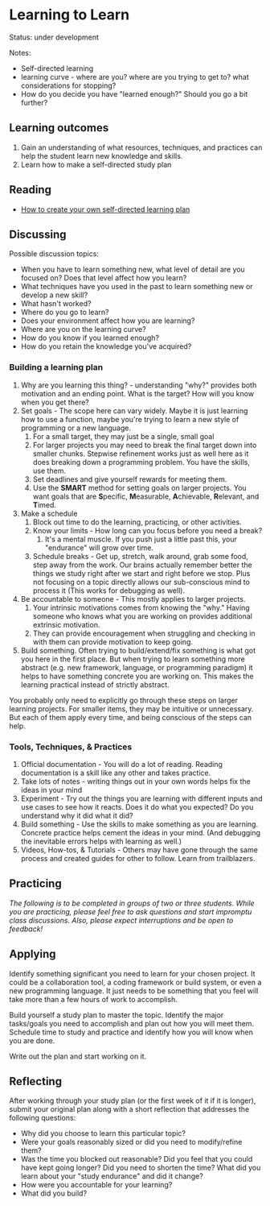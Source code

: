 # Learning to Learn

Status: under development

Notes:
* Self-directed learning
* learning curve -  where are you? where are you trying to get to? what considerations for stopping?
* How do you decide you have "learned enough?" Should you go a bit further?

## Learning outcomes

1. Gain an understanding of what resources, techniques, and practices can help the student learn new knowledge and skills.
2. Learn how to make a self-directed study plan

## Reading

* [How to create your own self-directed learning plan](https://www.diygenius.com/how-to-create-a-self-directed-learning-plan/)

## Discussing

Possible discussion topics:

* When you have to learn something new, what level of detail are you focused on?  Does that level affect how you learn?
* What techniques have you used in the past to learn something new or develop a new skill?
* What hasn't worked?
* Where do you go to learn?
* Does your environment affect how you are learning?
* Where are you on the learning curve?
* How do you know if you learned enough?
* How do you retain the knowledge you've acquired? 

### Building a learning plan
1. Why are you learning this thing? - understanding "why?" provides both motivation and an ending point.  What is the target?  How will you know when you get there?
2. Set goals - The scope here can vary widely.  Maybe it is just learning how to use a function, maybe you're trying to learn a new style of programming or a new language.  
   1. For a small target, they may just be a single, small goal
   2. For larger projects you may need to break the final target down into smaller chunks.  Stepwise refinement works just as well here as it does breaking down a programming problem.  You have the skills, use them.
   3. Set deadlines and give yourself rewards for meeting them.
   4. Use the **SMART** method for setting goals on larger projects. You want goals that are **S**pecific, **M**easurable, **A**chievable, **R**elevant, and **T**imed.
3. Make a schedule
   1. Block out time to do the learning, practicing, or other activities.
   2. Know your limits - How long can you focus before you need a break?
      1. It's a mental muscle. If you push just a little past this, your "endurance" will grow over time.
   3. Schedule breaks - Get up, stretch, walk around, grab some food, step away from the work.  Our brains actually remember better the things we study right after we start and right before we stop.  Plus not focusing on a topic directly allows our sub-conscious mind to process it (This works for debugging as well).
4. Be accountable to someone - This mostly applies to larger projects.  
   1. Your intrinsic motivations comes from knowing the "why." Having someone who knows what you are working on provides additional extrinsic motivation. 
   2. They can provide encouragement when struggling and checking in with them can provide motivation to keep going. 
5. Build something.  Often trying to build/extend/fix something is what got you here in the first place.  But when trying to learn something more abstract (e.g. new framework, language, or programming paradigm) it helps to have something concrete you are working on.  This makes the learning practical instead of strictly abstract.

You probably only need to explicitly go through these steps on larger learning projects.  For smaller items, they may be intuitive or unnecessary.  But each of them apply every time, and being conscious of the steps can help.

### Tools, Techniques, & Practices
1. Official documentation - You will do a lot of reading.  Reading documentation is a skill like any other and takes practice.
2. Take lots of notes - writing things out in your own words helps fix the ideas in your mind
3. Experiment - Try out the things you are learning with different inputs and use cases to see how it reacts.  Does it do what you expected?  Do you understand why it did what it did?
4. Build something - Use the skills to make something as you are learning.  Concrete practice helps cement the ideas in your mind. (And debugging the inevitable errors helps with learning as well.)
5. Videos, How-tos, & Tutorials - Others may have gone through the same process and created guides for other to follow. Learn from trailblazers.

## Practicing

*The following is to be completed in groups of two or three students. While you are practicing, please feel free to ask questions and start impromptu class discussions. Also, please expect interruptions and be open to feedback!*



## Applying
Identify something significant you need to learn for your chosen project.  It could be a collaboration tool, a coding framework or build system, or even a new programming language.  It just needs to be something that you feel will take more than a few hours of work to accomplish.

Build yourself a study plan to master the topic.  Identify the major tasks/goals you need to accomplish and plan out how you will meet them.  Schedule time to study and practice and identify how you will know when you are done.

Write out the plan and start working on it.

## Reflecting
After working through your study plan (or the first week of it if it is longer), submit your original plan along with a short reflection that addresses the following questions:
* Why did you choose to learn this particular topic?
* Were your goals reasonably sized or did you need to modify/refine them?
* Was the time you blocked out reasonable? Did you feel that you could have kept going longer? Did you need to shorten the time?  What did you learn about your "study endurance" and did it change?
* How were you accountable for your learning?
* What did you build?
